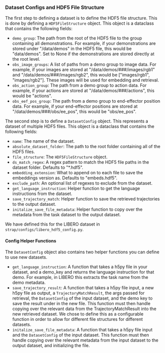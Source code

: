 ### Dataset Configs and HDF5 File Structure
The first step to defining a dataset is to define the HDF5 file structure. This is done by defining a `HDF5FileStructure` object. This object is a dataclass that contains the following fields:
- `demo_group`: The path from the root of the HDF5 file to the group containing all demonstrations. For example, if your demonstrations are stored under "/data/demos" in the HDF5 file, this would be "data/demos". Set to None if the demonstrations are stored directly at the root level.
- `obs_image_groups`: A list of paths from a demo group to image data. For example, if your images are stored at "/data/demos/###/images/rgb1" and "/data/demos/###/images/rgb2", this would be ["images/rgb1", "images/rgb2"]. These images will be used for embedding and retrieval.
- `obs_action_group`: The path from a demo group to action data. For example, if your actions are stored at "/data/demos/###/actions", this would be "actions".
- `obs_eef_pos_group`: The path from a demo group to end-effector position data. For example, if your end-effector positions are stored at "/data/demos/###/obs/ee_pos", this would be "obs/ee_pos".


The second step is to define a `DatasetConfig` object. This represents a dataset of multiple HDF5 files. This object is a dataclass that contains the following fields:
- `name`: The name of the dataset.
- `absolute_dataset_folder`: The path to the root folder containing all of the HDF5 files.
- `file_structure`: The `HDF5FileStructure` object.
- `ds_match_regex`: A regex pattern to match the HDF5 file paths in the dataset folder. Defaults to "*.hdf5".
- `embedding_extension`: What to append on to each file to save the embeddings version as. Defaults to "embeds.hdf5".
- `exclude_path`: An optional list of regexes to exclude from the dataset.
- `get_language_instruction`: Helper function to get the language instructions from the dataset.
- `save_trajectory_match`:  Helper function to save the retrieved trajectories to the output dataset.
- `initalize_save_file_metadata`: Helper function to copy over the metadata from the task dataset to the output dataset.

We have defined this for the LIBERO dataset in `strap/configs/libero_hdf5_config.py`.

#### Config Helper Functions

The `DatasetConfig` object also contains two helper functions you can define to use new datasets.

- `get_language_instruction`: A function that takes a h5py file in your dataset, and a demo_key and returns the language instruction for that demo. For example, in LIBERO this extracts the task name from the demo metadata.
- `save_trajectory_result`: A function that takes a h5py file input, a new h5py file as output, a `TrajectoryMatchResult`, the args passed for retrieval, the `DatasetConfig` of the input dataset, and the demo key to save the result under in the new file. This function must then handle copying over the relevant data from the TrajectoryMatchResult into the new retrieved dataset. We chose to define this as a configurable function in order to allow for different file structures for different datasets.
- `initalize_save_file_metadata`: A function that takes a h5py file input and the `DatasetConfig` of the input dataset. This function must then handle copying over the relevant metadata from the input dataset to the output dataset, and initializing the file.
